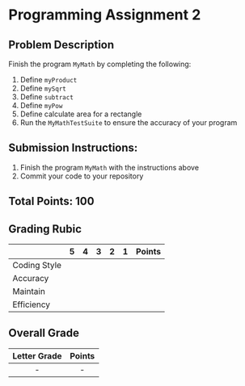 
# Programming Assignment 2

## Problem Description

Finish the program `MyMath` by completing the following:

1. Define `myProduct`
2. Define `mySqrt`
3. Define `subtract`
4. Define `myPow`
5. Define calculate area for a rectangle
6. Run the `MyMathTestSuite` to ensure the accuracy of your program

## Submission Instructions:

1. Finish the program `MyMath` with the instructions above
2. Commit your code to your repository

## Total Points: 100

## Grading Rubic

|               |  5  |  4  |  3  |  2  |  1  | Points |
|---------------|:---:|:---:|:---:|:---:|:---:|:------:|
| Coding Style  |     |     |     |     |     |        |
| Accuracy      |     |     |     |     |     |        |
| Maintain      |     |     |     |     |     |        |
| Efficiency    |     |     |     |     |     |        |

## Overall Grade

| Letter Grade   | Points |
|:--------------:|:------:|
|     -          |   -    |